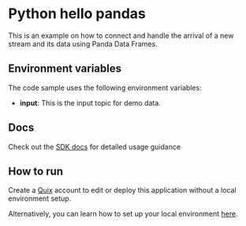 # Python hello pandas

This is an example on how to connect and handle the arrival of a new stream and its data using Panda Data Frames.

## Environment variables

The code sample uses the following environment variables:

- **input**: This is the input topic for demo data.

## Docs

Check out the [SDK docs](https://docs.quix.io/sdk-intro.html) for detailed usage guidance

## How to run
Create a [Quix](https://portal.platform.quix.ai/self-sign-up?xlink=github) account to edit or deploy this application without a local environment setup.

Alternatively, you can learn how to set up your local environment [here](https://docs.quix.io/sdk/python-setup.html).